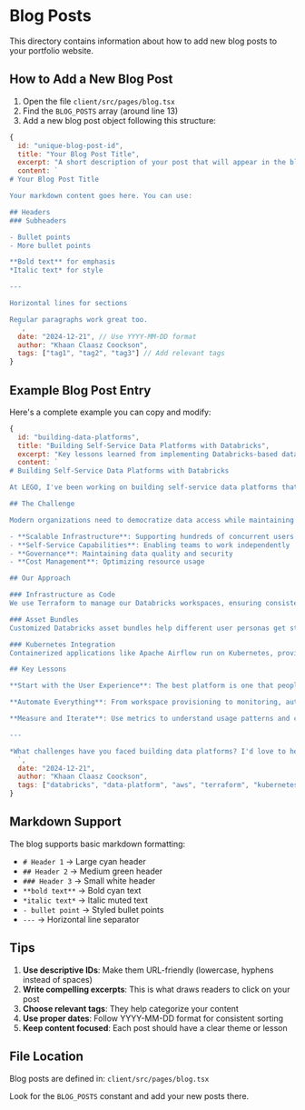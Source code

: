 # Blog Posts

This directory contains information about how to add new blog posts to your portfolio website.

## How to Add a New Blog Post

1. Open the file `client/src/pages/blog.tsx`
2. Find the `BLOG_POSTS` array (around line 13)
3. Add a new blog post object following this structure:

```javascript
{
  id: "unique-blog-post-id",
  title: "Your Blog Post Title",
  excerpt: "A short description of your post that will appear in the blog list.",
  content: `
# Your Blog Post Title

Your markdown content goes here. You can use:

## Headers
### Subheaders

- Bullet points
- More bullet points

**Bold text** for emphasis
*Italic text* for style

---

Horizontal lines for sections

Regular paragraphs work great too.
  `,
  date: "2024-12-21", // Use YYYY-MM-DD format
  author: "Khaan Claasz Coockson",
  tags: ["tag1", "tag2", "tag3"] // Add relevant tags
}
```

## Example Blog Post Entry

Here's a complete example you can copy and modify:

```javascript
{
  id: "building-data-platforms",
  title: "Building Self-Service Data Platforms with Databricks",
  excerpt: "Key lessons learned from implementing Databricks-based data platforms at scale, including infrastructure setup, user onboarding, and governance strategies.",
  content: `
# Building Self-Service Data Platforms with Databricks

At LEGO, I've been working on building self-service data platforms that serve hundreds of users. Here are some key insights from this journey.

## The Challenge

Modern organizations need to democratize data access while maintaining governance and performance. This requires:

- **Scalable Infrastructure**: Supporting hundreds of concurrent users
- **Self-Service Capabilities**: Enabling teams to work independently
- **Governance**: Maintaining data quality and security
- **Cost Management**: Optimizing resource usage

## Our Approach

### Infrastructure as Code
We use Terraform to manage our Databricks workspaces, ensuring consistency and reproducibility.

### Asset Bundles
Customized Databricks asset bundles help different user personas get started quickly with pre-configured templates.

### Kubernetes Integration
Containerized applications like Apache Airflow run on Kubernetes, providing scalability and reliability.

## Key Lessons

**Start with the User Experience**: The best platform is one that people actually use. Focus on making common tasks simple.

**Automate Everything**: From workspace provisioning to monitoring, automation reduces errors and improves efficiency.

**Measure and Iterate**: Use metrics to understand usage patterns and continuously improve the platform.

---

*What challenges have you faced building data platforms? I'd love to hear your experiences!*
  `,
  date: "2024-12-21",
  author: "Khaan Claasz Coockson",
  tags: ["databricks", "data-platform", "aws", "terraform", "kubernetes"]
}
```

## Markdown Support

The blog supports basic markdown formatting:

- `# Header 1` → Large cyan header
- `## Header 2` → Medium green header  
- `### Header 3` → Small white header
- `**bold text**` → Bold cyan text
- `*italic text*` → Italic muted text
- `- bullet point` → Styled bullet points
- `---` → Horizontal line separator

## Tips

1. **Use descriptive IDs**: Make them URL-friendly (lowercase, hyphens instead of spaces)
2. **Write compelling excerpts**: This is what draws readers to click on your post
3. **Choose relevant tags**: They help categorize your content
4. **Use proper dates**: Follow YYYY-MM-DD format for consistent sorting
5. **Keep content focused**: Each post should have a clear theme or lesson

## File Location

Blog posts are defined in: `client/src/pages/blog.tsx`

Look for the `BLOG_POSTS` constant and add your new posts there.